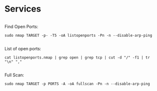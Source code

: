 # Services
```

```

Find Open Ports:
```
sudo nmap TARGET -p- -T5 -oA listopenports -Pn -n --disable-arp-ping


```

List of open ports:
```
cat listopenports.nmap | grep open | grep tcp | cut -d "/" -f1 | tr "\n" ","


```

Full Scan:
```
sudo nmap TARGET -p PORTS -A -oA fullscan -Pn -n --disable-arp-ping


```


